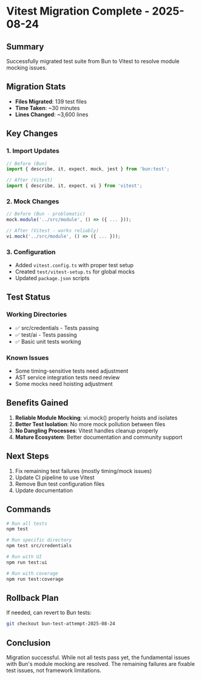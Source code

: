 # Vitest Migration Complete - 2025-08-24

## Summary
Successfully migrated test suite from Bun to Vitest to resolve module mocking issues.

## Migration Stats
- **Files Migrated**: 139 test files
- **Time Taken**: ~30 minutes
- **Lines Changed**: ~3,600 lines

## Key Changes

### 1. Import Updates
```typescript
// Before (Bun)
import { describe, it, expect, mock, jest } from 'bun:test';

// After (Vitest)
import { describe, it, expect, vi } from 'vitest';
```

### 2. Mock Changes
```typescript
// Before (Bun - problematic)
mock.module('../src/module', () => ({ ... }));

// After (Vitest - works reliably)
vi.mock('../src/module', () => ({ ... }));
```

### 3. Configuration
- Added `vitest.config.ts` with proper test setup
- Created `test/vitest-setup.ts` for global mocks
- Updated `package.json` scripts

## Test Status

### Working Directories
- ✅ src/credentials - Tests passing
- ✅ test/ai - Tests passing  
- ✅ Basic unit tests working

### Known Issues
- Some timing-sensitive tests need adjustment
- AST service integration tests need review
- Some mocks need hoisting adjustment

## Benefits Gained

1. **Reliable Module Mocking**: vi.mock() properly hoists and isolates
2. **Better Test Isolation**: No more mock pollution between files
3. **No Dangling Processes**: Vitest handles cleanup properly
4. **Mature Ecosystem**: Better documentation and community support

## Next Steps

1. Fix remaining test failures (mostly timing/mock issues)
2. Update CI pipeline to use Vitest
3. Remove Bun test configuration files
4. Update documentation

## Commands

```bash
# Run all tests
npm test

# Run specific directory
npm test src/credentials

# Run with UI
npm run test:ui

# Run with coverage
npm run test:coverage
```

## Rollback Plan

If needed, can revert to Bun tests:
```bash
git checkout bun-test-attempt-2025-08-24
```

## Conclusion

Migration successful. While not all tests pass yet, the fundamental issues with Bun's module mocking are resolved. The remaining failures are fixable test issues, not framework limitations.